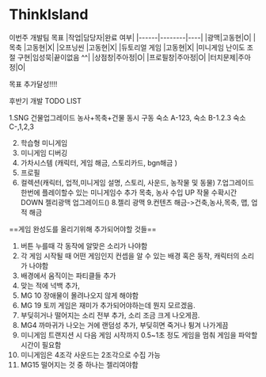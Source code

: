 # ThinkIsland
이번주 개발팀 목표
|작업|담당자|완료 여부|
|------|--------|----|
|광맥|고동현|O|
|목축 |고동현|X|
|오프닝씬 |고동현|X|
|듀토리얼 게임 |고동현|X|
|미니게임 난이도 조절 구현|임성묵|끝이없음 ^^|
|상점창|주아정|O|
|프로필창|주아정|O|
|터치문제|주아정|O|



목표 추가달성!!!!

후반기 개발 TODO LIST

1.SNG
  건물업그레이드
   농사+목축+건물 동시 구동
   숙소 A-123,
   숙소 B-1.2.3
   숙소 C-,1,2,3

2. 학습형 미니게임
3. 미니게임 디버깅 
4. 가차시스템 (캐릭터, 게임 해금, 스토리카드, bgn해금 )
5. 프로필 
6. 컬렉션(캐릭터, 업적,미니게임 설명, 스토리, 사운드, 농작물 및 동물)
7.업그레이드
   한번에 플레이할수 있는 미니게임수 추가
           목축, 농사 수입 UP
   작물 수확시간 DOWN
           젤리광맥 업그레이드()
8.젤리 광맥
9.컨텐츠 해금->건축,농사,목축, 맵, 업적 해금



==게임 완성도를 올리기위해 추가되어야할 것들==

1) 버튼 누를때 각 동작에 알맞은 소리가 나야함
2) 각 게임 시작될 때 어떤 게임인지 컨셉을 알 수 있는 배경 혹은 동작, 캐릭터의 소리가 나야함
3) 배경에서 움직이는 파티클들 추가
4) 맞는 적에 넉백 추가, 
5) MG 10 장애물이 몰려나오지 않게 해야함
6) MG 19 토끼 게임은 재미가 추가되어야하는데 뭔지 모르겠음.
7) 부딪히거나 떨어지는 소리 전부 추가, 소리 조금 크게 나오게끔.
8) MG4 까마귀가 나오는 거에 랜덤성 추가, 부딪히면 죽거나 튕겨 나가게끔
9) 미니게임 트랜지션 시 다음 게임 시작까지 0.5~1초 정도 게임을 멈춰 게임을 파악할 시간이 필요함
10) 미니게임은 4조각 사운드는 2조각으로 수집 가능
11) MG15 떨어지는 것 중 하나는 젤리여야함
